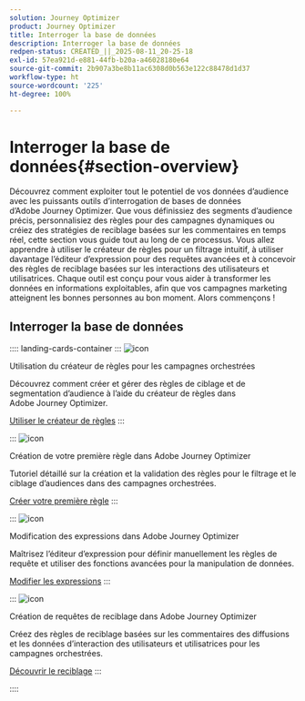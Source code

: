 ```yaml
---
solution: Journey Optimizer
product: Journey Optimizer
title: Interroger la base de données
description: Interroger la base de données
redpen-status: CREATED_||_2025-08-11_20-25-18
exl-id: 57ea921d-e881-44fb-b20a-a46028180e64
source-git-commit: 2b907a3be8b11ac6308d0b563e122c88478d1d37
workflow-type: ht
source-wordcount: '225'
ht-degree: 100%

---
```


# Interroger la base de données{#section-overview}

Découvrez comment exploiter tout le potentiel de vos données d’audience avec les puissants outils d’interrogation de bases de données d’Adobe Journey Optimizer. Que vous définissiez des segments d’audience précis, personnalisiez des règles pour des campagnes dynamiques ou créiez des stratégies de reciblage basées sur les commentaires en temps réel, cette section vous guide tout au long de ce processus. Vous allez apprendre à utiliser le créateur de règles pour un filtrage intuitif, à utiliser davantage l’éditeur d’expression pour des requêtes avancées et à concevoir des règles de reciblage basées sur les interactions des utilisateurs et utilisatrices. Chaque outil est conçu pour vous aider à transformer les données en informations exploitables, afin que vos campagnes marketing atteignent les bonnes personnes au bon moment. Alors commençons !

## Interroger la base de données

:::: landing-cards-container
:::
![icon](https://cdn.experienceleague.adobe.com/icons/list-check.svg?lang=fr)

Utilisation du créateur de règles pour les campagnes orchestrées

Découvrez comment créer et gérer des règles de ciblage et de segmentation d’audience à l’aide du créateur de règles dans Adobe Journey Optimizer.

[Utiliser le créateur de règles](../using/orchestrated/orchestrated-rule-builder.md)
:::

:::
![icon](https://cdn.experienceleague.adobe.com/icons/circle-play.svg?lang=fr)

Création de votre première règle dans Adobe Journey Optimizer

Tutoriel détaillé sur la création et la validation des règles pour le filtrage et le ciblage d’audiences dans des campagnes orchestrées.

[Créer votre première règle](../using/orchestrated/build-query.md)
:::

:::
![icon](https://cdn.experienceleague.adobe.com/icons/gear.svg?lang=fr)

Modification des expressions dans Adobe Journey Optimizer

Maîtrisez l’éditeur d’expression pour définir manuellement les règles de requête et utiliser des fonctions avancées pour la manipulation de données.

[Modifier les expressions](../using/orchestrated/edit-expressions.md)
:::

:::
![icon](https://cdn.experienceleague.adobe.com/icons/bullseye.svg?lang=fr)

Création de requêtes de reciblage dans Adobe Journey Optimizer

Créez des règles de reciblage basées sur les commentaires des diffusions et les données d’interaction des utilisateurs et utilisatrices pour les campagnes orchestrées.

[Découvrir le reciblage](../using/orchestrated/retarget.md)
:::

::::
